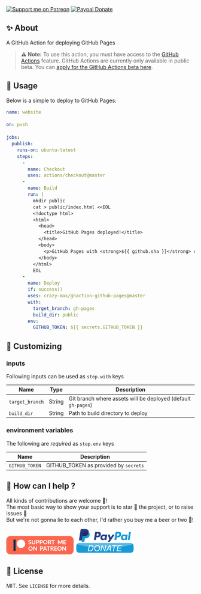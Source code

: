 [![Support me on Patreon](https://img.shields.io/badge/donate-patreon-f96854.svg?logo=patreon&style=flat-square)](https://www.patreon.com/crazymax) 
[![Paypal Donate](https://img.shields.io/badge/donate-paypal-00457c.svg?logo=paypal&style=flat-square)](https://www.paypal.me/crazyws)

## ✨ About

A GitHub Action for deploying GitHub Pages

> **:warning: Note:** To use this action, you must have access to the [GitHub Actions](https://github.com/features/actions) feature. GitHub Actions are currently only available in public beta. You can [apply for the GitHub Actions beta here](https://github.com/features/actions/signup/).

## 🚀 Usage

Below is a simple to deploy to GitHub Pages:

```yaml
name: website

on: push

jobs:
  publish:
    runs-on: ubuntu-latest
    steps:
      -
        name: Checkout
        uses: actions/checkout@master
      -
        name: Build
        run: |
          mkdir public
          cat > public/index.html <<EOL
          <!doctype html>
          <html>
            <head>
              <title>GitHub Pages deployed!</title>
            </head>
            <body>
              <p>GitHub Pages with <strong>${{ github.sha }}</strong> commit ID has been deployed through <a href="">GitHub Pages action</a> successfully.</p>
            </body>
          </html>
          EOL
      -
        name: Deploy
        if: success()
        uses: crazy-max/ghaction-github-pages@master
        with:
          target_branch: gh-pages
          build_dir: public
        env:
          GITHUB_TOKEN: ${{ secrets.GITHUB_TOKEN }}
```

## 💅 Customizing

### inputs

Following inputs can be used as `step.with` keys

| Name            | Type    | Description                                                     |
|-----------------|---------|-----------------------------------------------------------------|
| `target_branch` | String  | Git branch where assets will be deployed (default `gh-pages`)   |
| `build_dir`     | String  | Path to build directory to deploy                               |

### environment variables

The following are *required* as `step.env` keys

| Name           | Description                          |
|----------------|--------------------------------------|
| `GITHUB_TOKEN` | GITHUB_TOKEN as provided by `secrets`|

## 🤝 How can I help ?

All kinds of contributions are welcome :raised_hands:!<br />
The most basic way to show your support is to star :star2: the project, or to raise issues :speech_balloon:<br />
But we're not gonna lie to each other, I'd rather you buy me a beer or two :beers:!

[![Support me on Patreon](.res/patreon.png)](https://www.patreon.com/crazymax) 
[![Paypal Donate](.res/paypal-donate.png)](https://www.paypal.me/crazyws)

## 📝 License

MIT. See `LICENSE` for more details.
